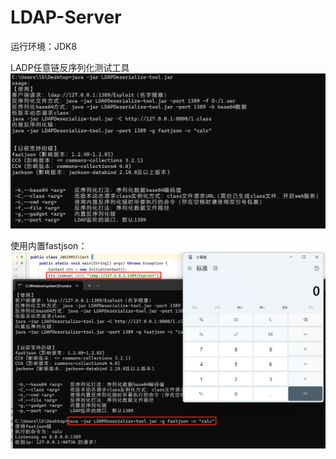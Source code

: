 # LDAP-Server

运行环境：JDK8 

LADP任意链反序列化测试工具
![img.png](image/img.png)

使用内置fastjson：
![img_1.png](image/img_1.png)